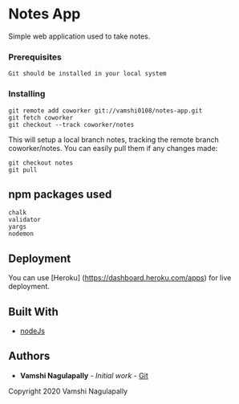 # Notes App

Simple web application used to take notes.

### Prerequisites

```
Git should be installed in your local system
```

### Installing

```
git remote add coworker git://vamshi0108/notes-app.git
git fetch coworker
git checkout --track coworker/notes
```

This will setup a local branch notes, tracking the remote branch coworker/notes. You can easily pull them if any changes made:

```
git checkout notes
git pull
```

## npm packages used

```
chalk
validator
yargs
nodemon
```

## Deployment

You can use [Heroku] (https://dashboard.heroku.com/apps) for live deployment.

## Built With

* [nodeJs](https://nodejs.org/en/)

## Authors

* **Vamshi Nagulapally** - *Initial work* - [Git](https://github.com/vamshi0108)

Copyright 2020 Vamshi Nagulapally
